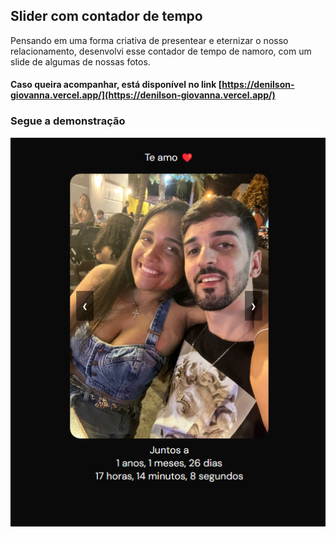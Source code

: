 ## Slider com contador de tempo

Pensando em uma forma criativa de presentear e eternizar o nosso relacionamento, desenvolvi esse contador de tempo de namoro, com um slide de algumas de nossas fotos.

#### Caso queira acompanhar, está disponível no link [https://denilson-giovanna.vercel.app/](https://denilson-giovanna.vercel.app/)

### Segue a demonstração

<img src="./public/example.png">
